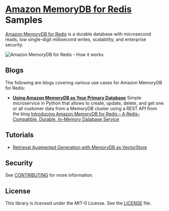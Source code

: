 # [Amazon MemoryDB for Redis](https://aws.amazon.com/memorydb/) Samples

[Amazon MemoryDB for Redis](https://aws.amazon.com/memorydb/) is a durable database with microsecond reads, low single-digit millisecond writes, scalability, and enterprise security.

![Amazon MemoryDB for Redis - How it works](https://d1.awsstatic.com/product-page-diagram_Amazon-MemoryDB-for-Redis.38339d976bd9b151350f496469d4d54b21173523.png)

## Blogs

The following are blogs covering various use cases for Amazon MemoryDB for Redis:
- __[Using Amazon MemoryDB as Your Primary Database](blogs/introducing-amazon-memorydb-for-redis/)__ Simple microservice in Python that allows to create, update, delete, and get one or all customer data from a MemoryDB cluster using a REST API from the blog [Introducing Amazon MemoryDB for Redis – A Redis-Compatible, Durable, In-Memory Database Service](https://aws.amazon.com/blogs/aws/introducing-amazon-memorydb-for-redis-a-redis-compatible-durable-in-memory-database-service/) 

## Tutorials

- [Retrieval Augmented Generation with MemoryDB as VectorStore ](tutorials/memorydb-rag)

## Security

See [CONTRIBUTING](CONTRIBUTING.md#security-issue-notifications) for more information.

## License

This library is licensed under the MIT-0 License. See the [LICENSE](LICENSE) file.

